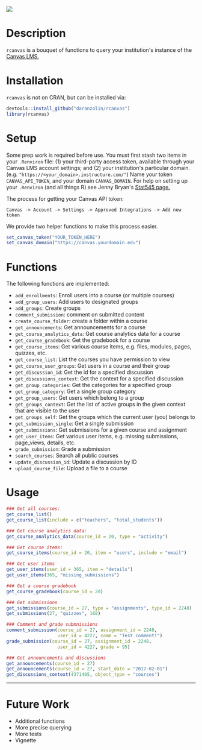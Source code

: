 
<!-- README.md is generated from README.Rmd. Please edit that file -->
![](https://avatars3.githubusercontent.com/u/515326?v=3&s=400)

Description
===========

`rcanvas` is a bouquet of functions to query your institution's instance of the [Canvas LMS.](https://www.canvaslms.com)

Installation
============

`rcanvas` is not on CRAN, but can be installed via:

``` r
devtools::install_github("daranzolin/rcanvas")
library(rcanvas)
```

Setup
=====

Some prep work is required before use. You must first stash two items in your `.Renviron` file: (1) your third-party access token, available through your Canvas LMS account settings; and (2) your institution's particular domain. (e.g. `"https://<your_domain>.instructure.com/"`) Name your token `CANVAS_API_TOKEN`, and your domain `CANVAS_DOMAIN`. For help on setting up your `.Renviron` (and all things R) see Jenny Bryan's [Stat545 page.](http://stat545.com/bit003_api-key-env-var.html)

The process for getting your Canvas API token:

`Canvas -> Account -> Settings -> Approved Integrations -> Add new token`

We provide two helper functions to make this process easier.

``` r
set_canvas_token("YOUR_TOKEN_HERE")
set_canvas_domain("https://canvas.yourdomain.edu")
```

Functions
=========

The following functions are implemented:

-   `add_enrollments`: Enroll users into a course (or multiple courses)
-   `add_group_users`: Add users to designated groups
-   `add_groups`: Create groups
-   `comment_submission`: comment on submitted content
-   `create_course_folder`: create a folder within a course
-   `get_announcements`: Get announcements for a course
-   `get_course_analytics_data`: Get course analytics data for a course
-   `get_course_gradebook`: Get the gradebook for a course
-   `get_course_items`: Get various course items, e.g. files, modules, pages, quizzes, etc.
-   `get_course_list`: List the courses you have permission to view
-   `get_course_user_groups`: Get users in a course and their group
-   `get_discussion_id`: Get the id for a specified discussion
-   `get_discussions_context`: Get the context for a specified discussion
-   `get_group_categories`: Get the categories for a specified group
-   `get_group_category`: Get a single group category
-   `get_group_users`: Get users which belong to a group
-   `get_groups_context`: Get the list of active groups in the given context that are visible to the user
-   `get_groups_self`: Get the groups which the current user (you) belongs to
-   `get_submission_single`: Get a single submission
-   `get_submissions`: Get submissions for a given course and assignment
-   `get_user_items`: Get various user items, e.g. missing submissions, page\_views, details, etc.
-   `grade_submission`: Grade a submission
-   `search_courses`: Search all public courses
-   `update_discussion_id`: Update a discussion by ID
-   `upload_course_file`: Upload a file to a course

Usage
=====

``` r
### Get all courses:
get_course_list()
get_course_list(include = c("teachers", "total_students"))

### Get course analytics data:
get_course_analytics_data(course_id = 20, type = "activity")

### Get course items:
get_course_items(course_id = 20, item = "users", include = "email")

### Get user items
get_user_items(user_id = 365, item = "details")
get_user_items(365, "missing_submissions")

### Get a course gradebook
get_course_gradebook(course_id = 20)

### Get submissions
get_submissions(course_id = 27, type = "assignments", type_id = 2248)
get_submissions(27, "quizzes", 168)

### Comment and grade submnissions
comment_submission(course_id = 27, assignment_id = 2248, 
                   user_id = 4227, comm = "Test comment!")
grade_submission(course_id = 27, assignment_id = 2248, 
                   user_id = 4227, grade = 95)

### Get announcements and discussions
get_announcements(course_id = 27) 
get_announcements(course_id = 27, start_date = "2017-02-01") 
get_discussions_context(4371405, object_type = "courses")
```

------------------------------------------------------------------------

Future Work
===========

-   Additional functions
-   More precise querying
-   More tests
-   Vignette
